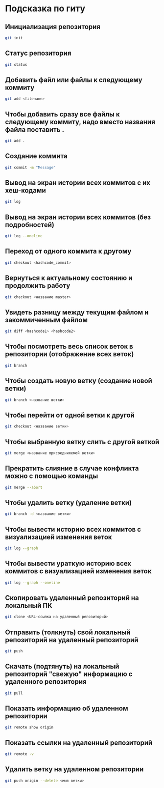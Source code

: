 # Подсказка по гиту

## Инициализация репозитория

```sh
git init
```

## Статус репозитория

```sh
git status
```

## Добавить файл или файлы к следующему коммиту
```sh
git add <filename>
```

## Чтобы добавить сразу все файлы к следующему коммиту, надо вместо названия файла поставить .
```sh
git add .
```

## Создание коммита
```sh
git commit -m "Message"
```

## Вывод на экран истории всех коммитов с их хеш-кодами
```sh
git log
```

## Вывод на экран истории всех коммитов (без подробностей)
```sh
git log --oneline
```

## Переход от одного коммита к другому
```sh
git checkout <hashcode_commit>
```

## Вернуться к актуальному состоянию и продолжить работу
```sh
git checkout <название master>
```

## Увидеть разницу между текущим файлом и закоммиченным файлом
```sh
git diff <hashcode1> <hashcode2>
```

## Чтобы посмотреть весь список веток в репозитории (отображение всех веток)
```sh
git branch
```

## Чтобы создать новую ветку (создание новой ветки)
```sh
git branch <название ветки>
```

## Чтобы перейти от одной ветки к другой
```sh
git checkout <название ветки>
```

## Чтобы выбранную ветку слить с другой веткой
```sh
git merge <название присоеднияемой ветки>
```

## Прекратить слияние в случае конфликта можно с помощью команды 
```sh
git merge --abort
```

## Чтобы удалить ветку (удаление ветки)
```sh 
git branch -d <название ветки>
```

## Чтобы вывести историю всех коммитов с визуализацией изменения веток
```sh
git log --graph
```

## Чтобы вывести ураткую историю всех коммитов с визуализацией изменения веток
```sh
git log --graph --oneline
```

## Скопировать удаленный репозиторий на локальный ПК
```sh
git clone <URL-ссылка на удаленный репозиторий>
```

## Отправить (толкнуть) свой локальный репозиторий на удаленный репозиторий
```sh
git push 
```

## Скачать (подтянуть) на локальный репозиторий "свежую" информацию с удаленного репозитория
```sh
git pull 
```

## Показать информацию об удаленном репозитории 
```sh
git remote show origin
```

## Показать ссылки на удаленный репозиторий 
```sh
git remote -v
```

## Удалить ветку на удаленном репозитории 
```sh
git push origin --delete <имя ветки>
```

